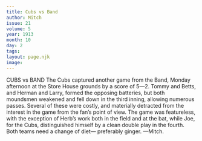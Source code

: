 ```yaml
---
title: Cubs vs Band
author: Mitch
issue: 21
volume: 5
year: 1913
month: 10
day: 2
tags:
layout: page.njk
image:
---
```

CUBS vs BAND    The Cubs captured another game from the Band, Monday afternoon at the Store House grounds by a score of 5—2. Tommy and Betts, and Herman and Larry, formed the opposing batteries, but both moundsmen weakened and fell down in the third inning, allowing numerous passes. Several of these were costly, and materially detracted from the interest in the game from the fan’s point of view. The game was featureless, with the exception of Herb’s work both in the field and at the bat, while Joe, for the Cubs, distinguished himself by a clean double play in the fourth. Both teams need a change of diet— preferably ginger. —Mitch. 


